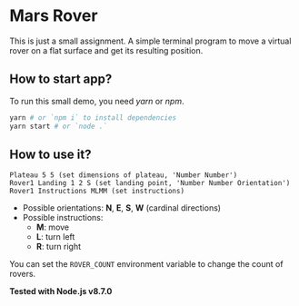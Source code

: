 Mars Rover
==========

This is just a small assignment. A simple terminal program to move a virtual
rover on a flat surface and get its resulting position.

How to start app?
-----------------

To run this small demo, you need *yarn* or *npm*.

```bash
yarn # or `npm i` to install dependencies
yarn start # or `node .`
```

How to use it?
--------------

```
Plateau 5 5 (set dimensions of plateau, 'Number Number')
Rover1 Landing 1 2 S (set landing point, 'Number Number Orientation')
Rover1 Instructions MLMM (set instructions)
```

- Possible orientations: **N**, **E**, **S**, **W** (cardinal directions)
- Possible instructions:
  - **M**: move
  - **L**: turn left
  - **R**: turn right

You can set the `ROVER_COUNT` environment variable to change the count of
rovers.

**Tested with Node.js v8.7.0**
